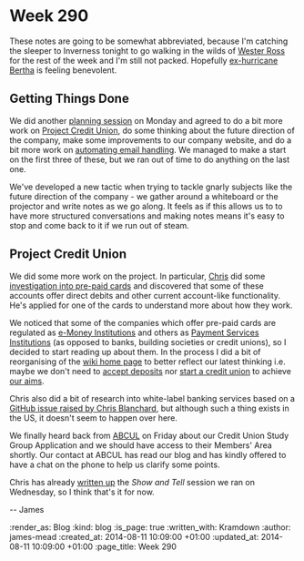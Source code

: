 Week 290
========

These notes are going to be somewhat abbreviated, because I'm catching the sleeper to Inverness tonight to go walking in the wilds of [Wester Ross][] for the rest of the week and I'm still not packed. Hopefully [ex-hurricane Bertha][] is feeling benevolent.

## Getting Things Done

We did another [planning session][] on Monday and agreed to do a bit more work on [Project Credit Union][], do some thinking about the future direction of the company, make some improvements to our company website, and do a bit more work on [automating email handling][]. We managed to make a start on the first three of these, but we ran out of time to do anything on the last one.

We've developed a new tactic when trying to tackle gnarly subjects like the future direction of the company - we gather around a whiteboard or the projector and write notes as we go along. It feels as if this allows us to to have more structured conversations and making notes means it's easy to stop and come back to it if we run out of steam.

## Project Credit Union

We did some more work on the project. In particular, [Chris][] did some [investigation into pre-paid cards][] and discovered that some of these accounts offer direct debits and other current account-like functionality. He's applied for one of the cards to understand more about how they work.

We noticed that some of the companies which offer pre-paid cards are regulated as [e-Money Institutions][] and others as [Payment Services Institutions][] (as opposed to banks, building societies or credit unions), so I decided to start reading up about them. In the process I did a bit of reorganising of the [wiki home page][] to better reflect our latest thinking i.e. maybe we don't need to [accept deposits][] nor [start a credit union][] to achieve [our aims][].

Chris also did a bit of research into white-label banking services based on a [GitHub issue raised by Chris Blanchard][], but although such a thing exists in the US, it doesn't seem to happen over here.

We finally heard back from [ABCUL][] on Friday about our Credit Union Study Group Application and we should have access to their Members' Area shortly. Our contact at ABCUL has read our blog and has kindly offered to have a chat on the phone to help us clarify some points.

Chris has already [written up][] the _Show and Tell_ session we ran on Wednesday, so I think that's it for now.

-- James


[Wester Ross]: http://en.wikipedia.org/wiki/Wester_Ross
[ex-hurricane Bertha]: http://www.bbc.co.uk/news/uk-28730305
[planning session]: /week-289#planning
[Project Credit Union]: /credit-union
[automating email handling]: /week-289#automating-email-handling
[investigation into pre-paid cards]: https://github.com/freerange/bank/wiki/Prepaid-card-accounts
[Chris]: /chris-roos
[e-Money Institutions]: http://www.fca.org.uk/firms/firm-types/emoney-institutions
[Payment Services Institutions]: http://www.fca.org.uk/firms/firm-types/payment-services-institutions
[wiki home page]: https://github.com/freerange/bank/wiki
[accept deposits]: https://github.com/freerange/bank/wiki/Accepting-Deposits
[start a credit union]: https://github.com/freerange/bank/wiki/Setting-up-a-Credit-Union
[our aims]: https://github.com/freerange/bank/wiki#manifesto
[GitHub issue raised by Chris Blanchard]: https://github.com/freerange/bank/issues/1
[ABCUL]: http://www.abcul.org/
[written up]: /show-and-tell-4

:render_as: Blog
:kind: blog
:is_page: true
:written_with: Kramdown
:author: james-mead
:created_at: 2014-08-11 10:09:00 +01:00
:updated_at: 2014-08-11 10:09:00 +01:00
:page_title: Week 290
